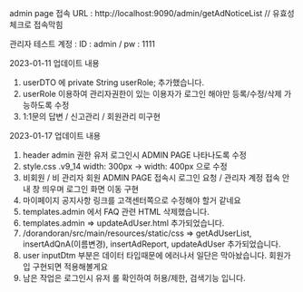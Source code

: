 admin page 접속 URL : http://localhost:9090/admin/getAdNoticeList // 유효성 체크로 접속막힘

관리자 테스트 계정 : ID : admin / pw : 1111

2023-01-11 업데이트 내용
1. userDTO 에 private String userRole; 추가했습니다.
2. userRole 이용하여 관리자권한이 있는 이용자가 로그인 해야만 등록/수정/삭제 가능하도록 수정
3. 1:1문의 답변 / 신고관리 / 회원관리 미구현

2023-01-17 업데이트 내용
1. header admin 권한 유저 로그인시 ADMIN PAGE 나타나도록 수정
2. style.css .v9_14 width: 300px -> width: 400px 으로 수정
3. 비회원 / 비 관리자 회원 ADMIN PAGE 접속시 로그인 요청 / 관리자 계정 접속 안내 창 띄우며 로그인 화면 이동 구현
4. 마이페이지 공지사항 링크를 고객센터쪽으로 수정해야 할거 같네요
5. templates.admin 에서 FAQ 관련 HTML 삭제했습니다.
6. templates.admin => updateAdUser.html 추가되었습니다.
7. /dorandoran/src/main/resources/static/css => getAdUserList, insertAdQnA(이름변경), insertAdReport, updateAdUser 추가되었습니다.
8. user inputDtm 부분은 데이터 타입때문에 에러나서 일단은 막아놨습니다. 회원가입 구현되면 적용해볼게요
9. 남은 작업은 로그인시 유저 롤 확인하여 허용/제한, 검색기능 입니다.